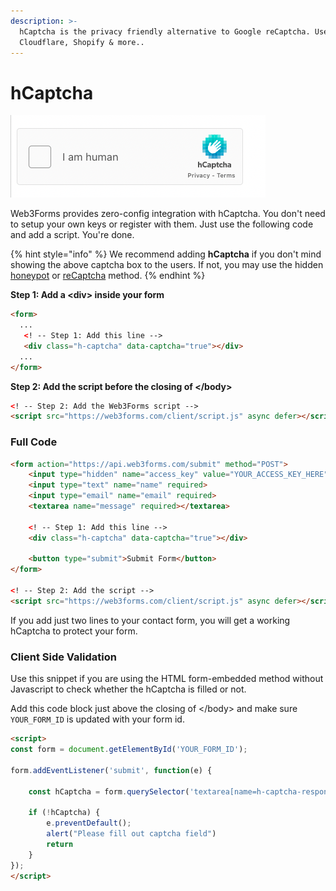 ```yaml
---
description: >-
  hCaptcha is the privacy friendly alternative to Google reCaptcha. Used by
  Cloudflare, Shopify & more..
---
```


# hCaptcha

![](<../../../.gitbook/assets/CleanShot 2022-08-19 at 18.47.23.png>)

Web3Forms provides zero-config integration with hCaptcha. You don't need to setup your own keys or register with them. Just use the following code and add a script. You're done.&#x20;

{% hint style="info" %}
We recommend adding **hCaptcha** if you don't mind showing the above captcha box to the users. If not, you may use the hidden [honeypot](spam-protection.md) or [reCaptcha](../../pro-features/recaptcha-integration.md) method.&#x20;
{% endhint %}

**Step 1: Add a \<div> inside your form**

```html
<form>
  ...
   <! -- Step 1: Add this line -->
   <div class="h-captcha" data-captcha="true"></div>
  ...
</form>
```

**Step 2: Add the script before the closing of \</body>**

```html
<! -- Step 2: Add the Web3Forms script -->
<script src="https://web3forms.com/client/script.js" async defer></script>
```

### Full Code

```html
<form action="https://api.web3forms.com/submit" method="POST">
    <input type="hidden" name="access_key" value="YOUR_ACCESS_KEY_HERE">
    <input type="text" name="name" required>
    <input type="email" name="email" required>
    <textarea name="message" required></textarea>
    
    <! -- Step 1: Add this line -->
    <div class="h-captcha" data-captcha="true"></div>
    
    <button type="submit">Submit Form</button>
</form>

<! -- Step 2: Add the script -->
<script src="https://web3forms.com/client/script.js" async defer></script>
```

If you add just two lines to your contact form, you will get a working hCaptcha to protect your form.&#x20;

### Client Side Validation

Use this snippet if you are using the HTML form-embedded method without Javascript to check whether the hCaptcha is filled or not.&#x20;

Add this code block just above the closing of \</body> and make sure `YOUR_FORM_ID` is updated with your form id.&#x20;

```html
<script>
const form = document.getElementById('YOUR_FORM_ID');

form.addEventListener('submit', function(e) {

    const hCaptcha = form.querySelector('textarea[name=h-captcha-response]').value;

    if (!hCaptcha) {
        e.preventDefault();
        alert("Please fill out captcha field")
        return
    }
});
</script>
```
